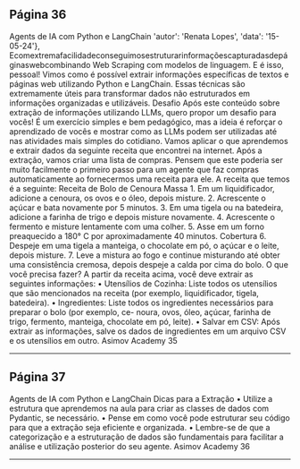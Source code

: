 ## Página 36

Agents de IA com Python e LangChain
'autor': 'Renata Lopes',
'data': '15-05-24'},
Ecomextremafacilidadeconseguimosestruturarinformaçõescapturadasdepáginaswebcombinando
Web Scraping com modelos de linguagem.
E é isso, pessoal! Vimos como é possível extrair informações específicas de textos e páginas web
utilizando Python e LangChain. Essas técnicas são extremamente úteis para transformar dados não
estruturados em informações organizadas e utilizáveis.
Desafio
Após este conteúdo sobre extração de informações utilizando LLMs, quero propor um desafio para
vocês! É um exercício simples e bem pedagógico, mas a ideia é reforçar o aprendizado de vocês e
mostrar como as LLMs podem ser utilizadas até nas atividades mais simples do cotidiano.
Vamos aplicar o que aprendemos e extrair dados da seguinte receita que encontrei na internet. Após a
extração, vamos criar uma lista de compras. Pensem que este poderia ser muito facilmente o primeiro
passo para um agente que faz compras automaticamente ao fornecermos uma receita para ele. A
receita que temos é a seguinte:
Receita de Bolo de Cenoura
Massa 1. Em um liquidificador, adicione a cenoura, os ovos e o óleo, depois misture. 2. Acrescente o
açúcar e bata novamente por 5 minutos. 3. Em uma tigela ou na batedeira, adicione a farinha de trigo
e depois misture novamente. 4. Acrescente o fermento e misture lentamente com uma colher. 5. Asse
em um forno preaquecido a 180° C por aproximadamente 40 minutos. Cobertura 6. Despeje em uma
tigela a manteiga, o chocolate em pó, o açúcar e o leite, depois misture. 7. Leve a mistura ao fogo e
continue misturando até obter uma consistência cremosa, depois despeje a calda por cima do bolo.
O que você precisa fazer?
A partir da receita acima, você deve extrair as seguintes informações:
• Utensílios de Cozinha: Liste todos os utensílios que são mencionados na receita (por exemplo,
liquidificador, tigela, batedeira).
• Ingredientes: Liste todos os ingredientes necessários para preparar o bolo (por exemplo, ce-
noura, ovos, óleo, açúcar, farinha de trigo, fermento, manteiga, chocolate em pó, leite).
• Salvar em CSV: Após extrair as informações, salve os dados de ingredientes em um arquivo CSV
e os utensílios em outro.
Asimov Academy
35


---
## Página 37

Agents de IA com Python e LangChain
Dicas para a Extração
• Utilize a estrutura que aprendemos na aula para criar as classes de dados com Pydantic, se
necessário.
• Pense em como você pode estruturar seu código para que a extração seja eficiente e organizada.
• Lembre-se de que a categorização e a estruturação de dados são fundamentais para facilitar a
análise e utilização posterior do seu agente.
Asimov Academy
36


---
